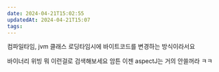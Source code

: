```yaml
---
date: 2024-04-21T15:02:55
updatedAt: 2024-04-21T15:07
tags: 
---
```

컴파일타임, jvm 클래스 로딩타임시에
바이트코드를 변경하는 방식이라서요

바이너리 위빙 뭐 이런걸로 검색해보세요
암튼 이젠 aspectJ는  거의 안쓸꺼라 ㅋㅋ